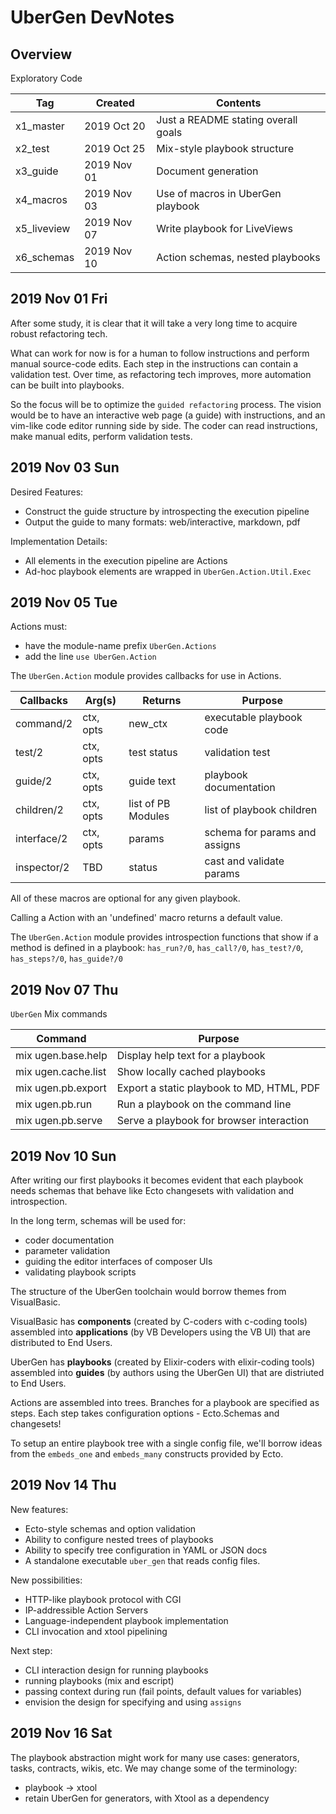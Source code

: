 # UberGen DevNotes

## Overview

Exploratory Code  

| Tag         | Created     | Contents                            |
|-------------|-------------|-------------------------------------|
| x1_master   | 2019 Oct 20 | Just a README stating overall goals |
| x2_test     | 2019 Oct 25 | Mix-style playbook structure        |
| x3_guide    | 2019 Nov 01 | Document generation                 |
| x4_macros   | 2019 Nov 03 | Use of macros in UberGen playbook   |
| x5_liveview | 2019 Nov 07 | Write playbook for LiveViews        |
| x6_schemas  | 2019 Nov 10 | Action schemas, nested playbooks  |

## 2019 Nov 01 Fri

After some study, it is clear that it will take a very long time to acquire
robust refactoring tech.

What can work for now is for a human to follow instructions and perform manual
source-code edits.  Each step in the instructions can contain a validation
test.  Over time, as refactoring tech improves, more automation can be built
into playbooks.

So the focus will be to optimize the `guided refactoring` process.  The vision
would be to have an interactive web page (a guide) with instructions, and an
vim-like code editor running side by side.  The coder can read instructions,
make manual edits, perform validation tests. 

## 2019 Nov 03 Sun

Desired Features:

- Construct the guide structure by introspecting the execution pipeline
- Output the guide to many formats: web/interactive, markdown, pdf

Implementation Details:

- All elements in the execution pipeline are Actions
- Ad-hoc playbook elements are wrapped in `UberGen.Action.Util.Exec`

## 2019 Nov 05 Tue

Actions must:
- have the module-name prefix `UberGen.Actions`
- add the line `use UberGen.Action`

The `UberGen.Action` module provides callbacks for use in Actions.

| Callbacks   | Arg(s)    | Returns            | Purpose                       |
|-------------|-----------|--------------------|-------------------------------|
| command/2   | ctx, opts | new_ctx            | executable playbook code      |
| test/2      | ctx, opts | test status        | validation test               |
| guide/2     | ctx, opts | guide text         | playbook documentation        |
| children/2  | ctx, opts | list of PB Modules | list of playbook children     |
| interface/2 | ctx, opts | params             | schema for params and assigns |
| inspector/2 | TBD       | status             | cast and validate params      |

All of these macros are optional for any given playbook.

Calling a Action with an 'undefined' macro returns a default value.

The `UberGen.Action` module provides introspection functions that show if a
method is defined in a playbook: `has_run?/0`, `has_call?/0`, `has_test?/0`,
`has_steps?/0`, `has_guide?/0`

## 2019 Nov 07 Thu

`UberGen` Mix commands

| Command             | Purpose                                   |
|---------------------|-------------------------------------------|
| mix ugen.base.help  | Display help text for a playbook          |
| mix ugen.cache.list | Show locally cached playbooks             |
| mix ugen.pb.export  | Export a static playbook to MD, HTML, PDF |
| mix ugen.pb.run     | Run a playbook on the command line        |
| mix ugen.pb.serve   | Serve a playbook for browser interaction  |

## 2019 Nov 10 Sun

After writing our first playbooks it becomes evident that each playbook needs
schemas that behave like Ecto changesets with validation and introspection.

In the long term, schemas will be used for:
- coder documentation
- parameter validation
- guiding the editor interfaces of composer UIs
- validating playbook scripts

The structure of the UberGen toolchain would borrow themes from VisualBasic.

VisualBasic has **components** (created by C-coders with c-coding tools)
assembled into **applications** (by VB Developers using the VB UI) that are
distributed to End Users.

UberGen has **playbooks** (created by Elixir-coders with elixir-coding tools)
assembled into **guides** (by authors using the UberGen UI) that are distriuted
to End Users.

Actions are assembled into trees.  Branches for a playbook are specified as
steps.  Each step takes configuration options - Ecto.Schemas and changesets!

To setup an entire playbook tree with a single config file, we'll borrow ideas
from the `embeds_one` and `embeds_many` constructs provided by Ecto.

## 2019 Nov 14 Thu

New features:
- Ecto-style schemas and option validation
- Ability to configure nested trees of playbooks
- Ability to specify tree configuration in YAML or JSON docs
- A standalone executable `uber_gen` that reads config files.

New possibilities:
- HTTP-like playbook protocol with CGI 
- IP-addressible Action Servers
- Language-independent playbook implementation
- CLI invocation and xtool pipelining

Next step:
- CLI interaction design for running playbooks
- running playbooks (mix and escript)
- passing context during run (fail points, default values for variables)
- envision the design for specifying and using `assigns`

## 2019 Nov 16 Sat

The playbook abstraction might work for many use cases: generators, tasks,
contracts, wikis, etc.  We may change some of the terminology:
- playbook -> xtool
- retain UberGen for generators, with Xtool as a dependency

